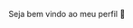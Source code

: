 Seja bem vindo ao meu perfil 👋

<!--
**rafa-silvah/rafa-silvah** is a ✨ _special_ ✨ repository because its `README.md` (this file) appears on your GitHub profile.

Eu me chamo Rafaelle silva, tenho 15 anos 

- 🔭 Não estou  trabalhando
- 🌱 Estou aprendendo a usar o Github
- 👯 Desenvolver software
- 💬 conheço vários aplicativos, jogos, entre outros
- 📫 Estou dísponivel
- ⚡ Sou aluna, e gosto de mexer no celular
-->
